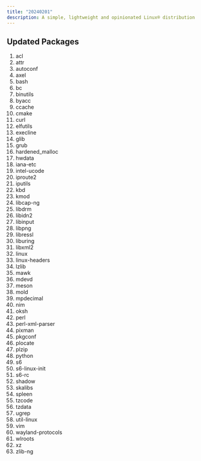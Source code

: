 ```yaml
---
title: "20240201"
description: A simple, lightweight and opinionated Linux® distribution based on musl libc and toybox
---
```


## Updated Packages
1. acl
2. attr
3. autoconf
4. axel
5. bash
6. bc
7. binutils
8. byacc
9. ccache
10. cmake
11. curl
12. elfutils
13. execline
14. glib
15. grub
16. hardened_malloc
17. hwdata
18. iana-etc
19. intel-ucode
20. iproute2
21. iputils
22. kbd
23. kmod
24. libcap-ng
25. libdrm
26. libidn2
27. libinput
28. libpng
29. libressl
30. liburing
31. libxml2
32. linux
33. linux-headers
34. lzlib
35. mawk
36. mdevd
37. meson
38. mold
39. mpdecimal
40. nim
41. oksh
42. perl
43. perl-xml-parser
44. pixman
45. pkgconf
46. plocate
47. plzip
48. python
49. s6
50. s6-linux-init
51. s6-rc
52. shadow
53. skalibs
54. spleen
55. tzcode
56. tzdata
57. ugrep
58. util-linux
59. vim
60. wayland-protocols
61. wlroots
62. xz
63. zlib-ng
